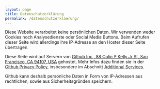 ```yaml
---
layout: page
title: Datenschutzerklärung
permalink: /datenschutzerklaerung/
---
```


Diese Website verarbeitet keine persönlichen Daten. Wir verwenden weder Cookies
noch Analysedienste oder Social Media Buttons. Beim Aufrufen dieser Seite wird
allerdings ihre IP-Adresse an den Hoster dieser Seite übertragen.

Diese Seite wird auf Servern von [Github Inc., 88 Colin P Kelly Jr St, San
Francisco, CA 94107, USA](https://www.github.com) gehostet. Mehr Infos dazu
finden sie in der [Github Privacy
Policy](https://help.github.com/en/github/site-policy/github-privacy-statement),
insbesondere im Abschnitt [Additional
Services](https://help.github.com/en/github/site-policy/github-privacy-statement#additional-services).

Github kann deshalb persönliche Daten in Form von IP-Adressen aus rechtlichen,
sowie aus Sicherheitsgründen speichern.
